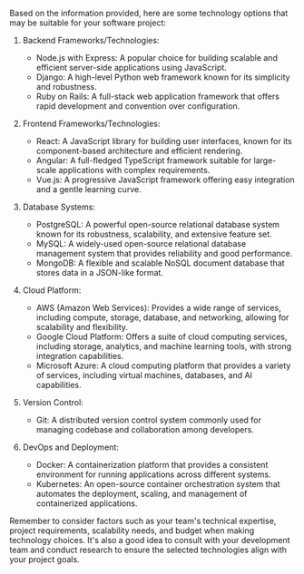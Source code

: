 Based on the information provided, here are some technology options that may be suitable for your software project:

1. Backend Frameworks/Technologies:
   - Node.js with Express: A popular choice for building scalable and efficient server-side applications using JavaScript.
   - Django: A high-level Python web framework known for its simplicity and robustness.
   - Ruby on Rails: A full-stack web application framework that offers rapid development and convention over configuration.

2. Frontend Frameworks/Technologies:
   - React: A JavaScript library for building user interfaces, known for its component-based architecture and efficient rendering.
   - Angular: A full-fledged TypeScript framework suitable for large-scale applications with complex requirements.
   - Vue.js: A progressive JavaScript framework offering easy integration and a gentle learning curve.

3. Database Systems:
   - PostgreSQL: A powerful open-source relational database system known for its robustness, scalability, and extensive feature set.
   - MySQL: A widely-used open-source relational database management system that provides reliability and good performance.
   - MongoDB: A flexible and scalable NoSQL document database that stores data in a JSON-like format.

4. Cloud Platform:
   - AWS (Amazon Web Services): Provides a wide range of services, including compute, storage, database, and networking, allowing for scalability and flexibility.
   - Google Cloud Platform: Offers a suite of cloud computing services, including storage, analytics, and machine learning tools, with strong integration capabilities.
   - Microsoft Azure: A cloud computing platform that provides a variety of services, including virtual machines, databases, and AI capabilities.

5. Version Control:
   - Git: A distributed version control system commonly used for managing codebase and collaboration among developers.

6. DevOps and Deployment:
   - Docker: A containerization platform that provides a consistent environment for running applications across different systems.
   - Kubernetes: An open-source container orchestration system that automates the deployment, scaling, and management of containerized applications.

Remember to consider factors such as your team's technical expertise, project requirements, scalability needs, and budget when making technology choices. It's also a good idea to consult with your development team and conduct research to ensure the selected technologies align with your project goals.
